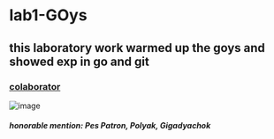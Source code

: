 
# lab1-GOys

## this laboratory work warmed up the goys and showed exp in go and git

### [colaborator](https://github.com/heereenveen)

![image](https://github.com/notnuff/lab1-GOys/assets/113949291/4b9a380d-4999-4f20-885f-0d2fac6d9bcd)

##### honorable mention: Pes Patron, Polyak, Gigadyachok
